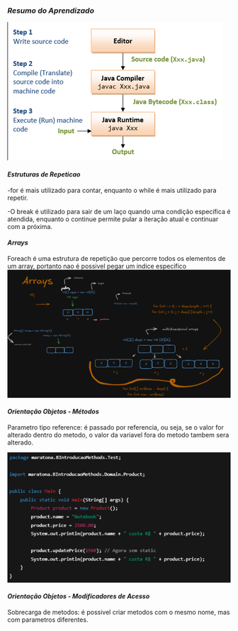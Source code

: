 ### *Resumo do Aprendizado*

![img.png](img.png)

#### *Estruturas de Repeticao*

-for é mais utilizado para contar, enquanto o while é mais utilizado para repetir.

-O break é utilizado para sair de um laço quando uma condição específica é atendida, 
enquanto o continue permite pular a iteração atual e continuar com a próxima.

#### *Arrays*
Foreach é uma estrutura de repetição que percorre todos os elementos de um array, 
portanto nao é possivel pegar um indice especifico
![img_1.png](img_1.png)

#### *Orientação Objetos - Métodos*
Parametro tipo reference: é passado por referencia, ou seja, se o valor for alterado dentro do metodo,
o valor da variavel fora do metodo tambem sera alterado.

![img_2.png](img_2.png)

#### *Orientação Objetos - Modificadores de Acesso*

Sobrecarga de metodos: é possivel criar metodos com o mesmo nome, mas com parametros diferentes.


